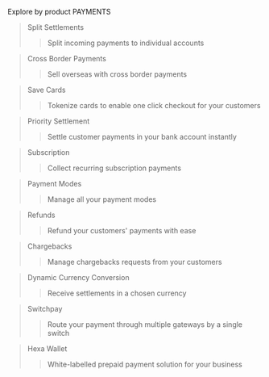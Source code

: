 Explore by product
PAYMENTS

>Split Settlements
>>Split incoming payments to individual accounts


>Cross Border Payments
>>Sell overseas with cross border payments

>Save Cards
>>Tokenize cards to enable one click checkout for your customers

>Priority Settlement
>>Settle customer payments in your bank account instantly

>Subscription
>>Collect recurring subscription payments


>Payment Modes
>>Manage all your payment modes

>Refunds
>>Refund your customers' payments with ease

>Chargebacks
>>Manage chargebacks requests from your customers

>Dynamic Currency Conversion
>>Receive settlements in a chosen currency

>Switchpay
>>Route your payment through multiple gateways by a single switch

>Hexa Wallet
>>White-labelled prepaid payment solution for your business